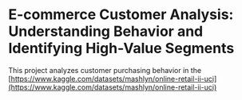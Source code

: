 # E-commerce Customer Analysis: Understanding Behavior and Identifying High-Value Segments

This project analyzes customer purchasing behavior in the [https://www.kaggle.com/datasets/mashlyn/online-retail-ii-uci](https://www.kaggle.com/datasets/mashlyn/online-retail-ii-uci)
